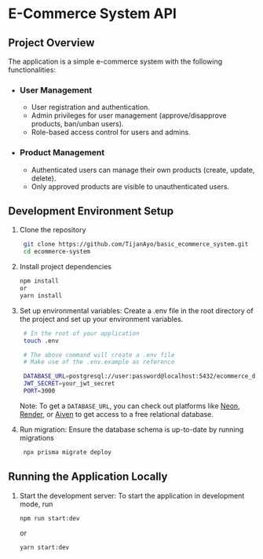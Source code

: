# E-Commerce System API

## Project Overview

The application is a simple e-commerce system with the following functionalities:

- ### User Management

  - User registration and authentication.
  - Admin privileges for user management (approve/disapprove products, ban/unban users).
  - Role-based access control for users and admins.

- ### Product Management
  - Authenticated users can manage their own products (create, update, delete).
  - Only approved products are visible to unauthenticated users.

## Development Environment Setup

1. Clone the repository

   ```bash
    git clone https://github.com/TijanAyo/basic_ecommerce_system.git
    cd ecommerce-system
   ```

2. Install project dependencies

   ```bash
   npm install
   or
   yarn install
   ```

3. Set up environmental variables: Create a .env file in the root directory of the project and set up your environment variables.

   ```bash
    # In the root of your application
    touch .env

    # The above command will create a .env file
    # Make use of the .env.example as reference
   ```

   ```bash
    DATABASE_URL=postgresql://user:password@localhost:5432/ecommerce_db
    JWT_SECRET=your_jwt_secret
    PORT=3000
   ```

   Note: To get a `DATABASE_URL`, you can check out platforms like [Neon](neon.tech), [Render](render.com), or [Aiven](aiven.io) to get access to a free relational database.

4. Run migration: Ensure the database schema is up-to-date by running migrations
   ```bash
    npx prisma migrate deploy
   ```

## Running the Application Locally

1. Start the development server: To start the application in development mode, run
   ```bash
   npm run start:dev
   ```
   or
   ```bash
   yarn start:dev
   ```
